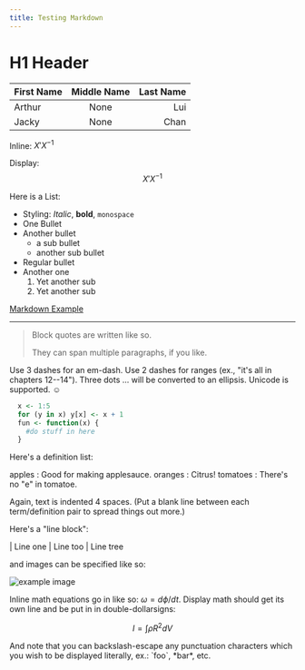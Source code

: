 ```yaml
---
title: Testing Markdown
---
```


# H1 Header

|First Name|Middle Name| Last Name |
|:---------|:---------:|----------:|
|Arthur    |None| Lui       |
|Jacky     |None| Chan      |

Inline: $X'X^{-1}$

Display:
$$X'X^{-1}$$

Here is a List:

  * Styling: *Italic*, **bold**, `monospace`
  * One Bullet
  * Another bullet
    * a sub bullet
    * another sub bullet
  * Regular bullet
  * Another one
    1. Yet another sub
    2. Yet another sub

[Markdown Example](http://www.unexpected-vortices.com/sw/rippledoc/quick-markdown-example.html)

***

> Block quotes are
> written like so.
>
> They can span multiple paragraphs,
> if you like.

Use 3 dashes for an em-dash. Use 2 dashes for ranges (ex., "it's all
in chapters 12--14"). Three dots ... will be converted to an ellipsis.
Unicode is supported. ☺

~~~R
  x <- 1:5
  for (y in x) y[x] <- x + 1
  fun <- function(x) {
    #do stuff in here
  }
~~~


Here's a definition list:

apples
  : Good for making applesauce.
oranges
  : Citrus!
tomatoes
  : There's no "e" in tomatoe.

Again, text is indented 4 spaces. (Put a blank line between each
term/definition pair to spread things out more.)

Here's a "line block":

| Line one
|   Line too
| Line tree

and images can be specified like so:

![example image](example-image.jpg "An exemplary image")

Inline math equations go in like so: $\omega = d\phi / dt$. Display
math should get its own line and be put in in double-dollarsigns:

$$I = \int \rho R^{2} dV$$

And note that you can backslash-escape any punctuation characters
which you wish to be displayed literally, ex.: \`foo\`, \*bar\*, etc.
